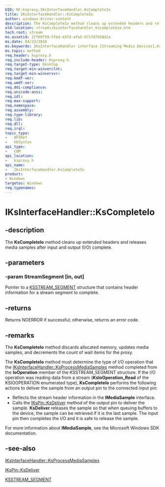 ```yaml
---
UID: NF:ksproxy.IKsInterfaceHandler.KsCompleteIo
title: IKsInterfaceHandler::KsCompleteIo
author: windows-driver-content
description: The KsCompleteIo method cleans up extended headers and releases media samples after input and output (I/O) complete.
old-location: stream\iksinterfacehandler_kscompleteio.htm
tech.root: stream
ms.assetid: 2ff69f59-5fbd-43fd-afe5-9717d7928d2a
ms.date: 04/23/2018
ms.keywords: IKsInterfaceHandler interface [Streaming Media Devices],KsCompleteIo method, IKsInterfaceHandler.KsCompleteIo, IKsInterfaceHandler::KsCompleteIo, KsCompleteIo, KsCompleteIo method [Streaming Media Devices], KsCompleteIo method [Streaming Media Devices],IKsInterfaceHandler interface, ksproxy/IKsInterfaceHandler::KsCompleteIo, ksproxy_3f49ef68-7608-4348-ba18-ffd3bb0e7808.xml, stream.iksinterfacehandler_kscompleteio
ms.topic: method
req.header: ksproxy.h
req.include-header: Ksproxy.h
req.target-type: Desktop
req.target-min-winverclnt: 
req.target-min-winversvr: 
req.kmdf-ver: 
req.umdf-ver: 
req.ddi-compliance: 
req.unicode-ansi: 
req.idl: 
req.max-support: 
req.namespace: 
req.assembly: 
req.type-library: 
req.lib: 
req.dll: 
req.irql: 
topic_type:
-	APIRef
-	kbSyntax
api_type:
-	COM
api_location:
-	ksproxy.h
api_name:
-	IKsInterfaceHandler.KsCompleteIo
product:
- Windows
targetos: Windows
req.typenames: 
---
```


# IKsInterfaceHandler::KsCompleteIo


## -description


The <b>KsCompleteIo</b> method cleans up extended headers and releases media samples after input and output (I/O) complete. 


## -parameters




### -param StreamSegment [in, out]

Pointer to a <a href="https://msdn.microsoft.com/library/windows/hardware/ff567141">KSSTREAM_SEGMENT</a> structure that contains header information for a stream segment to complete. 


## -returns



Returns NOERROR if successful; otherwise, returns an error code.




## -remarks



The <b>KsCompleteIo</b> method discards allocated memory, updates media samples, and decrements the count of wait items for the proxy. 

The <b>KsCompleteIo</b> method must determine the type of I/O operation that the <a href="https://msdn.microsoft.com/library/windows/hardware/ff559869">IKsInterfaceHandler::KsProcessMediaSamples</a> method completed from the <b>IoOperation</b> member of the KSSTREAM_SEGMENT structure. If the I/O operation was reading data from a stream (<b>KsIoOperation_Read</b> of the KSIOOPERATION enumerated type), <b>KsCompleteIo</b> performs the following actions to deliver the sample from an output pin to the connected input pin:

<ul>
<li>
Reflects the stream header information in the <b>IMediaSample</b> interface. 

</li>
<li>
Calls the <a href="https://msdn.microsoft.com/library/windows/hardware/ff560710">IKsPin::KsDeliver</a> method of the output pin to deliver the sample. <b>KsDeliver</b> releases the sample so that when queuing buffers to the device, the sample can be retrieved if it is the last sample. The input pin then completes the I/O and it is safe to release the sample. 

</li>
</ul>
For more information about <b>IMediaSample</b>, see the Microsoft Windows SDK documentation.




## -see-also




<a href="https://msdn.microsoft.com/library/windows/hardware/ff559869">IKsInterfaceHandler::KsProcessMediaSamples</a>



<a href="https://msdn.microsoft.com/library/windows/hardware/ff560710">IKsPin::KsDeliver</a>



<a href="https://msdn.microsoft.com/library/windows/hardware/ff567141">KSSTREAM_SEGMENT</a>
 

 

